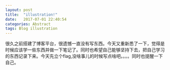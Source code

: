 ```yaml
---
layout: post
title:  "illustration!"
date:   2017-07-01 22:40:54
categories: Abstract
tags: Blog illustration
---
```

很久之前搭建了博客平台，很遗憾一直没有写东西。今天又重新悉了一下，觉得是时候应该学一些东西并做一下笔记了。同时也希望自己能够坚持下去，把自己学习的东西记录下来。今天先立个flag,没啥事儿的时候写点啥吧。。。。同时也提醒一下自己。
